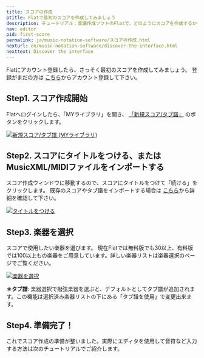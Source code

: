 ```yaml
---
title: スコアの作成
ptitle: Flatで最初のスコアを作成してみましょう
description: チュートリアル：楽譜作成ソフトのFlatで、どのようにスコアを作成するかチェックしてみましょう。
nav: editor
pid: first-score
permalink: ja/music-notation-software/スコアの作成.html
nexturl: en/music-notation-software/discover-the-interface.html
nexttext: Discover the interface
---
```


Flatにアカウント登録したら、さっそく最初のスコアを作成してみましょう。
登録がまだの方は [こちら](https://flat.io/ja)からアカウント登録して下さい。

## Step1. スコア作成開始

Flatへログインしたら、「MYライブラリ」を開き、 [「新規スコア/タブ譜」](https://flat.io/my-library?m=newscore) のボタンをクリックします。

[![新規スコア/タブ譜 (MYライブラリ)](/help/assets/img/library/newscore-btn.png)](https://flat.io/my-library?m=newscore)
<br>

## Step2. スコアにタイトルをつける、またはMusicXML/MIDIファイルをインポートする

スコア作成ウィンドウに移動するので、スコアにタイトルをつけて「続ける」をクリックします。
既存のスコアやタブ譜をインポートする場合は [こちら](/help/en/music-notation-software/import.html)から詳細を確認して下さい。

[![タイトルをつける](/help/assets/img/editor/create-score-title.png)](https://flat.io/my-library?m=newscore)
<br>

## Step3. 楽器を選択

スコアで使用したい楽器を選びます。
現在Flatでは無料版でも30以上、有料版では100以上もの楽器をご用意しています。詳しい楽器リストは楽器選択のページでご覧ください。

[![楽器を選択](/help/assets/img/editor/create-score-instruments.png)](https://flat.io/my-library?m=newscore)

**＊タブ譜**: 楽器選択で撥弦楽器を選ぶと、デフォルトとしてタブ譜が追加されます。この機能は選択済み楽器リストの下にある「タブ譜を使用」で変更出来ます。

## Step4. 準備完了！

これでスコア作成の準備が整いました。実際にエディタを使用して音符など入力する方法は次のチュートリアルでご紹介します。